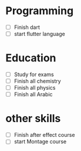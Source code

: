 
# Programming

- [ ] Finish dart
- [ ] start flutter language

# Education

- [ ] Study for exams
- [ ] Finish all chemistry
- [ ] Finish all physics
- [ ] Finish all Arabic

# other skills 

- [ ] Finish after effect course
- [ ] start Montage course